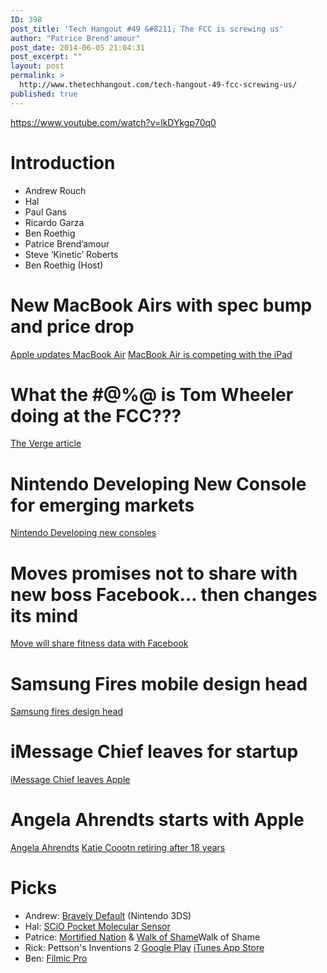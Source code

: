 ```yaml
---
ID: 398
post_title: 'Tech Hangout #49 &#8211; The FCC is screwing us'
author: "Patrice Brend'amour"
post_date: 2014-06-05 21:04:31
post_excerpt: ""
layout: post
permalink: >
  http://www.thetechhangout.com/tech-hangout-49-fcc-screwing-us/
published: true
---
```

https://www.youtube.com/watch?v=lkDYkgp70q0

<h1>Introduction</h1>

<ul>
<li>Andrew Rouch</li>
<li>Hal</li>
<li>Paul Gans</li>
<li>Ricardo Garza</li>
<li>Ben Roethig</li>
<li>Patrice Brend’amour</li>
<li>Steve ‘Kinetic’ Roberts</li>
<li>Ben Roethig (Host)</li>
</ul>

<h1>New MacBook Airs with spec bump and price drop</h1>

<p><a href="http://www.tuaw.com/2014/04/29/apple-updates-macbook-air-models-with-processor-bump-100-price/">Apple updates MacBook Air</a>
<a href="http://www.tuaw.com/2014/04/29/the-macbook-air-is-directly-competing-with-ipad-pricing-for-the/">MacBook Air is competing with the iPad</a></p>

<h1>What the #@%@ is Tom Wheeler doing at the FCC???</h1>

<p><a href="http://www.theverge.com/2014/5/8/5695748/ajit-pai-asks-tom-wheeler-to-delay-bringing-net-neutrality-proposal">The Verge article</a></p>

<h1>Nintendo Developing New Console for emerging markets</h1>

<p><a href="http://www.cnet.com/news/nintendo-to-develop-new-consoles-for-emerging-markets/">Nintendo Developing new consoles</a></p>

<h1>Moves promises not to share with new boss Facebook… then changes its mind</h1>

<p><a href="http://www.engadget.com/2014/05/06/moves-will-share-fitness-data-with-facebook/">Move will share fitness data with Facebook</a></p>

<h1>Samsung Fires mobile design head</h1>

<p><a href="http://www.theverge.com/2014/5/8/5693900/lee-min-hyuk-new-samsung-mobile-design-head">Samsung fires design head</a></p>

<h1>iMessage Chief leaves for startup</h1>

<p><a href="http://www.theverge.com/2014/5/8/5694794/andrew-vyrros-inventor-of-imessage-leaves-apple-for-layer">iMessage Chief leaves Apple</a></p>

<h1>Angela Ahrendts starts with Apple</h1>

<p><a href="http://www.macrumors.com/2014/05/05/angela-ahrendts-signing-bonus/">Angela Ahrendts</a>
<a href="http://time.com/91283/apple-katie-cotton-retiring-after-18-years/">Katie Coootn retiring after 18 years</a></p>

<h1>Picks</h1>

<ul>
<li>Andrew: <a href="http://bravelydefault.nintendo.com/">Bravely Default</a> (Nintendo 3DS)</li>
<li>Hal: <a href="https://www.kickstarter.com/projects/903107259/scio-your-sixth-sense-a-pocket-molecular-sensor-fo">SCiO Pocket Molecular Sensor</a></li>
<li>Patrice: <a href="http://mortifiednation.com/">Mortified Nation</a> &amp; <a href="http://www.imdb.com/title/tt2463288/">Walk of Shame</a>Walk of Shame</li>
<li>Rick: Pettson's Inventions 2 <a href="https://play.google.com/store/apps/details?id=se.filimundus.pi2">Google Play</a> <a href="https://itunes.apple.com/us/app/pettsons-inventions-2/id573512990">iTunes App Store</a></li>
<li>Ben: <a href="https://itunes.apple.com/us/app/filmic-pro/id436577167">Filmic Pro</a></li>
</ul>